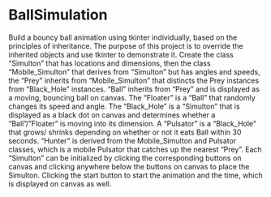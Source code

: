 # BallSimulation

Build a bouncy ball animation using tkinter individually, based on the principles of inheritance. The purpose of this project is to override the inherited objects and use tkinter to demonstrate it. Create the class “Simulton” that has locations and dimensions, then the class “Mobile_Simulton” that derives from “Simulton” but has angles and speeds, the “Prey” inherits from “Mobile_Simulton” that distincts the Prey instances from “Black_Hole” instances. “Ball” inherits from “Prey” and is displayed as a moving, bouncing ball on canvas. The “Floater” is a “Ball” that randomly changes its speed and angle. The “Black_Hole” is a “Simulton” that is displayed as a black dot on canvas and determines whether a “Ball”/”Floater” is moving into its dimension. A “Pulsator” is a “Black_Hole” that grows/ shrinks depending on whether or not it eats Ball within 30 seconds. “Hunter” is derived from the Mobile_Simulton and Pulsator classes, which is a mobile Pulsator that catches up the nearest “Prey”. Each “Simulton” can be initialized by clicking the corresponding buttons on canvas and clicking anywhere below the buttons on canvas to place the Simulton. Clicking the start button to start the animation and the time, which is displayed on canvas as well.
